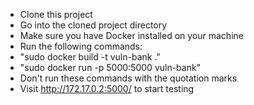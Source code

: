 - Clone this project
- Go into the cloned project directory
- Make sure you have Docker installed on your machine
- Run the following commands:
- "sudo docker build -t vuln-bank ."
- "sudo docker run -p 5000:5000 vuln-bank"
- Don't run these commands with the quotation marks
- Visit http://172.17.0.2:5000/ to start testing

